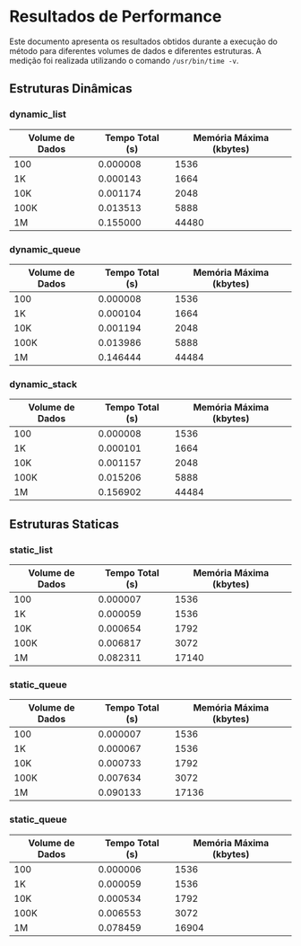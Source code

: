 # Resultados de Performance

Este documento apresenta os resultados obtidos durante a execução do método para diferentes volumes de dados e diferentes estruturas. A medição foi realizada utilizando o comando `/usr/bin/time -v`.

## Estruturas Dinâmicas

### **dynamic_list**
| Volume de Dados | Tempo Total (s) | Memória Máxima (kbytes) |
|-----------------|-----------------|------------------------|
| 100             | 0.000008        | 1536                   |
| 1K              | 0.000143        | 1664                   |
| 10K             | 0.001174        | 2048                   |
| 100K            | 0.013513        | 5888                   |
| 1M              | 0.155000        | 44480                  |

### **dynamic_queue**
| Volume de Dados | Tempo Total (s) | Memória Máxima (kbytes) |
|-----------------|-----------------|------------------------|
| 100             | 0.000008        | 1536                   |
| 1K              | 0.000104        | 1664                   |
| 10K             | 0.001194        | 2048                   |
| 100K            | 0.013986        | 5888                   |
| 1M              | 0.146444        | 44484                  |


### **dynamic_stack**
| Volume de Dados | Tempo Total (s) | Memória Máxima (kbytes) |
|-----------------|-----------------|------------------------|
| 100             | 0.000008        | 1536                   |
| 1K              | 0.000101        | 1664                   |
| 10K             | 0.001157        | 2048                   |
| 100K            | 0.015206        | 5888                   |
| 1M              | 0.156902        | 44484                  |

## Estruturas Staticas

### **static_list**
| Volume de Dados | Tempo Total (s) | Memória Máxima (kbytes) |
|-----------------|-----------------|------------------------|
| 100             | 0.000007        | 1536                   |
| 1K              | 0.000059        | 1536                   |
| 10K             | 0.000654        | 1792                   |
| 100K            | 0.006817        | 3072                   |
| 1M              | 0.082311        | 17140                  |

### **static_queue**
| Volume de Dados | Tempo Total (s) | Memória Máxima (kbytes) |
|-----------------|-----------------|------------------------|
| 100             | 0.000007        | 1536                   |
| 1K              | 0.000067        | 1536                   |
| 10K             | 0.000733        | 1792                   |
| 100K            | 0.007634        | 3072                   |
| 1M              | 0.090133        | 17136                  |

### **static_queue**
| Volume de Dados | Tempo Total (s) | Memória Máxima (kbytes) |
|-----------------|-----------------|------------------------|
| 100             | 0.000006        | 1536                   |
| 1K              | 0.000059        | 1536                   |
| 10K             | 0.000534        | 1792                   |
| 100K            | 0.006553        | 3072                   |
| 1M              | 0.078459        | 16904                  |